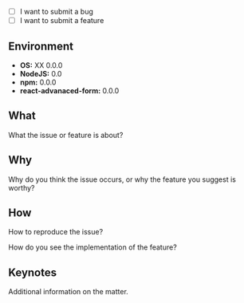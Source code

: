 - [ ] I want to submit a bug
- [ ] I want to submit a feature

## Environment
* **OS:** XX 0.0.0
* **NodeJS:** 0.0
* **npm:** 0.0.0
* **react-advanaced-form:** 0.0.0

## What
What the issue or feature is about?

## Why
Why do you think the issue occurs, or why the feature you suggest is worthy?

## How
How to reproduce the issue?

How do you see the implementation of the feature?

## Keynotes
Additional information on the matter.
